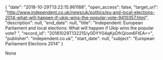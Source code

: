 {
  "date": "2018-10-29T13:22:15.961188", 
  "open_access": false, 
  "target_url": "http://www.independent.co.uk/news/uk/politics/eu-and-local-elections-2014-what-will-happen-if-ukip-wins-the-popular-vote-9410357.html", 
  "description": null, 
  "end_date": null, 
  "title": "Independent:  European Parliament and local elections: What will happen if Ukip wins the popular vote? ", 
  "record_id": "20181029T132215/y0DYY04qKpDfrQ/om6FtEA==", 
  "publisher": "independent.co.uk", 
  "start_date": null, 
  "subject": "European Parliament Elections 2014"
}

None